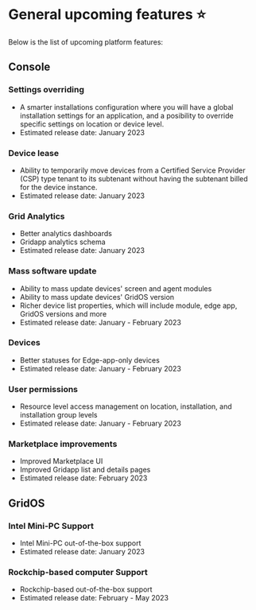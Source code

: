 # General upcoming features ⭐

Below is the list of upcoming platform features:

## Console

### Settings overriding
- A smarter installations configuration where you will have a global installation settings for an application, and a posibility to override specific settings on location or device level.
- Estimated release date: January 2023

### Device lease
- Ability to temporarily move devices from a Certified Service Provider (CSP) type tenant to its subtenant without having the subtenant billed for the device instance.
- Estimated release date: January 2023

### Grid Analytics
- Better analytics dashboards
- Gridapp analytics schema
- Estimated release date: January 2023

### Mass software update
- Ability to mass update devices' screen and agent modules
- Ability to mass update devices' GridOS version
- Richer device list properties, which will include module, edge app, GridOS versions and more
- Estimated release date: January - February 2023

### Devices
- Better statuses for Edge-app-only devices
- Estimated release date: January - February 2023

### User permissions
- Resource level access management on location, installation, and installation group levels
- Estimated release date: January - February 2023

### Marketplace improvements
- Improved Marketplace UI
- Improved Gridapp list and details pages
- Estimated release date: February 2023

## GridOS
### Intel Mini-PC Support
- Intel Mini-PC out-of-the-box support
- Estimated release date: January 2023

### Rockchip-based computer Support
- Rockchip-based out-of-the-box support
- Estimated release date: February - May 2023